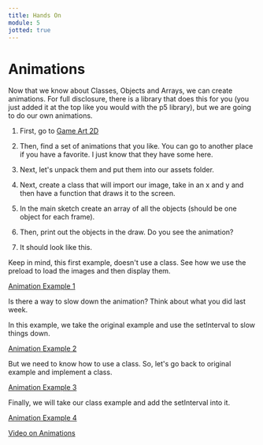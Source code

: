 ```yaml
---
title: Hands On
module: 5
jotted: true
---
```


# Animations

Now that we know about Classes, Objects and Arrays, we can create animations.  For full disclosure, there is a library that does this for you (you just added  it at the top like you would with the p5 library), but we are going to do our own animations.

1. First, go to <a href="https://www.gameart2d.com/freebies.html" target="_new">Game Art 2D</a>

2. Then, find a set of animations that you like. You can go to another place if you have a favorite. I just know that they have some here.

3. Next, let's unpack them and put them into our assets folder.

4. Next, create a class that will import our image, take in an x and y and then have a function that draws it to the screen.

5. In the main sketch create an array of all the objects (should be one object for each frame).

6. Then, print out the objects in the draw.  Do you see the animation?  

7. It should look like this.

<!-- example here -->

Keep in mind, this first example, doesn't use a class.  See how we use the preload to load the images and then display them. 

<a href="https://github.com/Montana-Media-Arts/220_CreativeCoding2-Spring2024-Samples/blob/main/Week%204%20Animation%20Example%201.zip" target="_blank">Animation Example 1</a>

Is there a way to slow down the animation?  Think about what you did last week.

In this example, we take the original example and use the setInterval to slow things down.

<a href="https://github.com/Montana-Media-Arts/220_CreativeCoding2-Spring2024-Samples/blob/main/Week%204%20Animation%20Example%202.zip" target="_blank">Animation Example 2</a>

But we need to know how to use a class.  So, let's go back to original example and implement a class.

<a href="https://github.com/Montana-Media-Arts/220_CreativeCoding2-Spring2024-Samples/blob/main/Week%204%20Animation%20Example%203.zip" target="_blank">Animation Example 3</a>

Finally, we will take our class example and add the setInterval into it.

<a href="https://github.com/Montana-Media-Arts/220_CreativeCoding2-Spring2024-Samples/blob/main/Week%204%20Animation%20Example%204.zip" target="_blank">Animation Example 4</a>

<a href="https://youtu.be/5LIFoa-EeC4" target="_blank">Video on Animations</a>